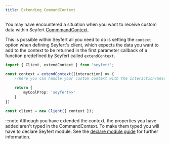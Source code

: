 ```yaml
---
title: Extending CommandContext
---
```


You may have encountered a situation when you want to receive custom data within Seyfert [CommmandContext](/api/classes/commandcontext).

This is possible within Seyfert all you need to do is setting the `context` option when defining Seyfert's client, which expects the data you want to add to the context to be returned in the first parameter callback of a function predefined by Seyfert called `extendContext`.

```ts showLineNumbers copy wrap
import { Client, extendContext } from 'seyfert';

const context = extendContext((interaction) => {
    //here you can handle your custom context with the interaction/message of your command

    return {
        myCoolProp: 'seyfert>>'
    }
})

const client = new Client({ context });
```

:::note
Although you have extended the context, the properties you have added aren't typed in the CommandContext. To make them typed you will have to declare Seyfert module. See the [declare module guide](/guides/declare-module) for further information.
